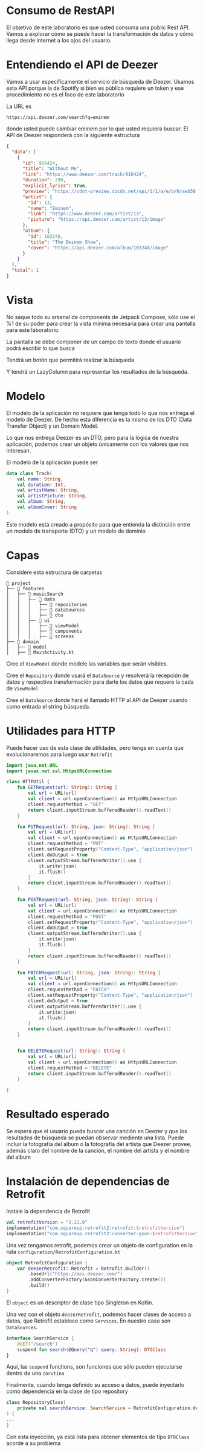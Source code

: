# Consumo de RestAPI

El objetivo de este laboratorio es que usted consuma una public Rest API. Vamos a explorar cómo se puede hacer la transformación de datos y cómo llega desde internet a los ojos del usuario.




# Entendiendo el API de Deezer

Vamos a usar específicamente el servicio de búsqueda de Deezer. Usamos esta API porque la de Spotify si bien es pública requiere un token y ese procedimiento no es el foco de este laboratorio

La URL es 

```
https://api.deezer.com/search?q=eminem
```

donde usted puede cambiar eminem por lo que usted requiera buscar. El API de Deezer responderá con la siguiente estructura

```json
{
  "data": [
    {
      "id": 916424,
      "title": "Without Me",
      "link": "https://www.deezer.com/track/916424",
      "duration": 290,
      "explicit_lyrics": true,
      "preview": "https://cdnt-preview.dzcdn.net/api/1/1/a/e/b/0/aeb58f2f63ee57fb9c47cbe8fb5ccdaa.mp3",
      "artist": {
        "id": 13,
        "name": "Eminem",
        "link": "https://www.deezer.com/artist/13",
        "picture": "https://api.deezer.com/artist/13/image"
      },
      "album": {
        "id": 103248,
        "title": "The Eminem Show",
        "cover": "https://api.deezer.com/album/103248/image"
      }
    }
  ],
  "total": 1
}
```


# Vista

No saque todo su arsenal de components de Jetpack Compose, sólo use el %1 de su poder para crear la vista mínima necesaria para crear una pantalla para este laboratorio.

La pantalla se debe componer de un campo de texto donde el usuario podrá escribir lo que busca

Tendrá un botón que permitirá realizar la búsqueda

Y tendrá un LazyColumn para representar los resultados de la búsqueda.

# Modelo

El modelo de la aplicación no requiere que tenga todo lo que nos entrega el modelo de Deezer. De hecho esta diferencia es la misma de los DTO (Data Transfer Object) y un Domain Model.

Lo que nos entrega Deezer es un DTO, pero para la lógica de nuestra aplicación, podemos crear un objeto únicamente con los valores que nos interesan.

El modelo de la aplicación puede ser 


```kotlin
data class Track(
    val name: String,
    val duration: Int,
    val artistName: String,
    val artistPicture: String,
    val album: String,
    val albumCover: String
)
```

Este modelo está creado a propósito para que entienda la distinción entre un modelo de transporte (DTO) y un modelo de dominio

# Capas

Considere esta estructura de carpetas

```
📂 project  
├── 📂 features  
│   ├── 📂 musicSearch
│   │   ├── 📂 data  
│   │   │   ├── 📂 repositories  
│   │   │   ├── 📂 dataSources
│   │   │   ├── 📂 dto 
│   │   ├── 📂 ui  
│   │   │   ├── 📂 viewModel  
│   │   │   ├── 📂 components  
│   │   │   ├── 📂 screens  
├── 📂 domain  
│   ├── 📂 model
│   ├── 📄 MainActivity.kt
```

Cree el `ViewModel` donde modele las variables que serán visibles.

Cree el `Repository` donde usará el `DataSource` y resolverá la recepción de datos y respectiva transformación para darle los datos que requere la cada de `ViewModel`

Cree el `DataSource` donde hará el llamado HTTP al API de Deezer usando como entrada el string búsqueda.


# Utilidades para HTTP

Puede hacer uso de esta clase de utilidades, pero tenga en cuenta que evolucionaremos para luego usar `Retrofit`

```kotlin
import java.net.URL
import javax.net.ssl.HttpsURLConnection

class HTTPUtil {
    fun GETRequest(url: String): String {
        val url = URL(url)
        val client = url.openConnection() as HttpsURLConnection
        client.requestMethod = "GET"
        return client.inputStream.bufferedReader().readText()
    }

    fun PUTRequest(url: String, json: String): String {
        val url = URL(url)
        val client = url.openConnection() as HttpsURLConnection
        client.requestMethod = "PUT"
        client.setRequestProperty("Content-Type", "application/json")
        client.doOutput = true
        client.outputStream.bufferedWriter().use {
            it.write(json)
            it.flush()
        }
        return client.inputStream.bufferedReader().readText()
    }

    fun POSTRequest(url: String, json: String): String {
        val url = URL(url)
        val client = url.openConnection() as HttpsURLConnection
        client.requestMethod = "POST"
        client.setRequestProperty("Content-Type", "application/json")
        client.doOutput = true
        client.outputStream.bufferedWriter().use {
            it.write(json)
            it.flush()
        }
        return client.inputStream.bufferedReader().readText()
    }

    fun PATCHRequest(url: String, json: String): String {
        val url = URL(url)
        val client = url.openConnection() as HttpsURLConnection
        client.requestMethod = "PATCH"
        client.setRequestProperty("Content-Type", "application/json")
        client.doOutput = true
        client.outputStream.bufferedWriter().use {
            it.write(json)
            it.flush()
        }
        return client.inputStream.bufferedReader().readText()
    }


    fun DELETERequest(url: String): String {
        val url = URL(url)
        val client = url.openConnection() as HttpsURLConnection
        client.requestMethod = "DELETE"
        return client.inputStream.bufferedReader().readText()
    }

}
```

# Resultado esperado

Se espera que el usuario pueda buscar una canción en Deezer y que los resultados de búsqueda se puedan observar mediente una lista. Puede incluir la fotografía del album o la fotografía del artista que Deezer provee, además claro del nombre de la canción, el nombre del artista y el nombre del album

# Instalación de dependencias de Retrofit

Instale la dependencia de Retrofit

```kotlin
val retrofitVersion = "2.11.0"
implementation("com.squareup.retrofit2:retrofit:$retrofitVersion")
implementation("com.squareup.retrofit2:converter-gson:$retrofitVersion")
```

Una vez tengamos retrofit, podemos crear un objeto de configuration en la ruta `configuration/RetrofitConfiguration.kt`


```kotlin
object RetrofitConfiguration {
    var deezerRetrofit: Retrofit = Retrofit.Builder()
        .baseUrl("https://api.deezer.com/")
        .addConverterFactory(GsonConverterFactory.create())
        .build()
}
```

El `object` es un descriptor de clase tipo Singleton en Kotlin.

Una vez con el objeto `deezerRetrofit`, podemos hacer clases de acceso a datos, que Retrofit establece como `Services`. En nuestro caso son `DataSources`.

```kotlin
interface SearchService {
    @GET("/search")
    suspend fun search(@Query("q") query: String): DTOClass
}
```

Aquí, las `suspend` functions, son funciones que sólo pueden ejecutarse dentro de una `corutina`

Finalmente, cuando tenga definido su acceso a datos, puede inyectarlo como dependencia en la clase de tipo repository

```kotlin
class RepositoryClass(
    private val searchService: SearchService = RetrofitConfiguration.deezerRetrofit.create(SearchService::class.java)
) {
...
}
```

Con esta inyección, ya está lista para obtener elementos de tipo `DTOClass` acorde a su problema
